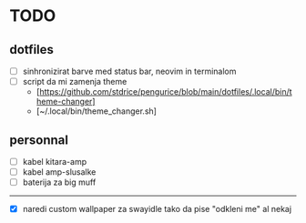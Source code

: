# TODO
## dotfiles
- [ ] sinhronizirat barve med status bar, neovim in terminalom
- [ ] script da mi zamenja theme
    - [https://github.com/stdrice/pengurice/blob/main/dotfiles/.local/bin/theme-changer]
    - [~/.local/bin/theme_changer.sh]

## personnal
- [ ] kabel kitara-amp
- [ ] kabel amp-slusalke
- [ ] baterija za big muff

---

- [x] naredi custom wallpaper za swayidle tako da pise "odkleni me" al nekaj
